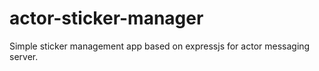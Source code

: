 # actor-sticker-manager
Simple sticker management app based on expressjs for actor messaging server.
